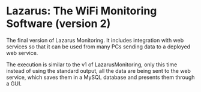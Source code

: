Lazarus: The WiFi Monitoring Software (version 2)
===================

The final version of Lazarus Monitoring. It includes integration with web services so that it can be used from many PCs sending data to a deployed web service.

The execution is similar to the v1 of LazarusMonitoring, only this time instead of using the standard output, all the data are being sent to the web service, which saves them in a MySQL database and presents them through a GUI.
